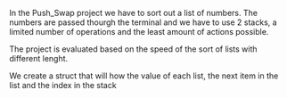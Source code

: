 In the Push_Swap project we have to sort out a list of numbers. The numbers are passed thourgh the terminal and we have to use 2 stacks, a limited number of operations and the least amount of actions possible.

The project is evaluated based on the speed of the sort of lists with different lenght.

We create a struct that will how the value of each list, the next item in the list and the index in the stack 